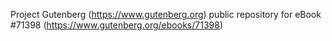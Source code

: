 Project Gutenberg (https://www.gutenberg.org) public repository
for eBook #71398 (https://www.gutenberg.org/ebooks/71398)
